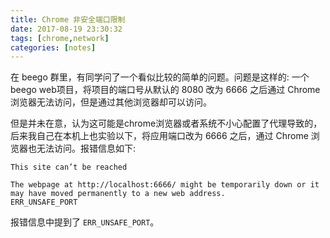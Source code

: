 ```yaml
---
title: Chrome 非安全端口限制
date: 2017-08-19 23:30:32
tags: [chrome,network]
categories: [notes]
---
```


在 beego 群里，有同学问了一个看似比较的简单的问题。问题是这样的: 一个beego web项目，将项目的端口号从默认的 8080 改为 6666 之后通过 Chrome 浏览器无法访问，但是通过其他浏览器却可以访问。

但是并未在意，认为这可能是chrome浏览器或者系统不小心配置了代理导致的，后来我自己在本机上也实验以下，将应用端口改为 6666 之后，通过 Chrome 浏览器也无法访问。报错信息如下:
```
This site can’t be reached

The webpage at http://localhost:6666/ might be temporarily down or it may have moved permanently to a new web address.
ERR_UNSAFE_PORT
```
报错信息中提到了 `ERR_UNSAFE_PORT`。
